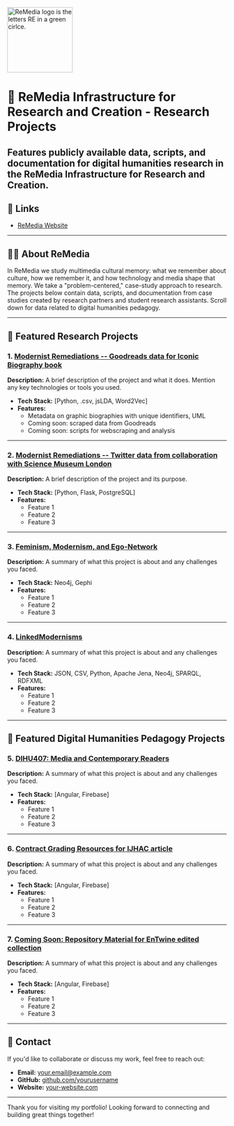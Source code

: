 <img src="./Re_Colour.png" alt="ReMedia logo is the letters RE in a green cirlce." width="150">

# 💼 ReMedia Infrastructure for Research and Creation - Research Projects
Features publicly available data, scripts, and documentation for digital humanities research in the ReMedia Infrastructure for Research and Creation.
---

## 🔗 Links

- [ReMedia Website](https://www.https://remediaresearch.ca/)

---

## 👩‍💻 About ReMedia

In ReMedia we study multimedia cultural memory: what we remember about culture, how we remember it, and how technology and media shape that memory. We take a "problem-centered," case-study approach to research. The projects below contain data, scripts, and documentation from case studies created by research partners and student research assistants. Scroll down for data related to digital humanities pedagogy. 

---

## 📂 Featured Research Projects

### 1. [Modernist Remediations -- Goodreads data for Iconic Biography book](https://github.com/OdessyLiu/Modernist_Remediation_ReMedia/tree/main/Data/Goodreads_Comics_Data)
**Description:** A brief description of the project and what it does. Mention any key technologies or tools you used.

- **Tech Stack:** [Python, .csv, jsLDA, Word2Vec]
- **Features:**
  - Metadata on graphic biographies with unique identifiers, UML
  - Coming soon: scraped data from Goodreads
  - Coming soon: scripts for webscraping and analysis

---

### 2. [Modernist Remediations -- Twitter data from collaboration with Science Museum London]()
**Description:** A brief description of the project and its purpose.

- **Tech Stack:** [Python, Flask, PostgreSQL]
- **Features:**
  - Feature 1
  - Feature 2
  - Feature 3

---

### 3. [Feminism, Modernism, and Ego-Network](https://github.com/ecbmurphy/FeminismModernismEgoNetwork)
**Description:** A summary of what this project is about and any challenges you faced.

- **Tech Stack:** Neo4j, Gephi
- **Features:**
  - Feature 1
  - Feature 2
  - Feature 3

---

### 4. [LinkedModernisms](https://github.com/orgs/LinkedModernismProject/repositories)
**Description:** A summary of what this project is about and any challenges you faced.

- **Tech Stack:** JSON, CSV, Python, Apache Jena, Neo4j, SPARQL, RDFXML
- **Features:**
  - Feature 1
  - Feature 2
  - Feature 3

---

## 📂 Featured Digital Humanities Pedagogy Projects

### 5. [DIHU407: Media and Contemporary Readers](https://github.com/yourusername/project-repo)
**Description:** A summary of what this project is about and any challenges you faced.

- **Tech Stack:** [Angular, Firebase]
- **Features:**
  - Feature 1
  - Feature 2
  - Feature 3

---

### 6. [Contract Grading Resources for IJHAC article](https://github.com/yourusername/project-repo)
**Description:** A summary of what this project is about and any challenges you faced.

- **Tech Stack:** [Angular, Firebase]
- **Features:**
  - Feature 1
  - Feature 2
  - Feature 3

---

### 7. [Coming Soon: Repository Material for EnTwine edited collection](https://github.com/yourusername/project-repo)
**Description:** A summary of what this project is about and any challenges you faced.

- **Tech Stack:** [Angular, Firebase]
- **Features:**
  - Feature 1
  - Feature 2
  - Feature 3

---

## 📧 Contact

If you'd like to collaborate or discuss my work, feel free to reach out:

- **Email:** [your.email@example.com](mailto:your.email@example.com)
- **GitHub:** [github.com/yourusername](https://github.com/yourusername)
- **Website:** [your-website.com](https://your-website.com)

---

Thank you for visiting my portfolio! Looking forward to connecting and building great things together!
